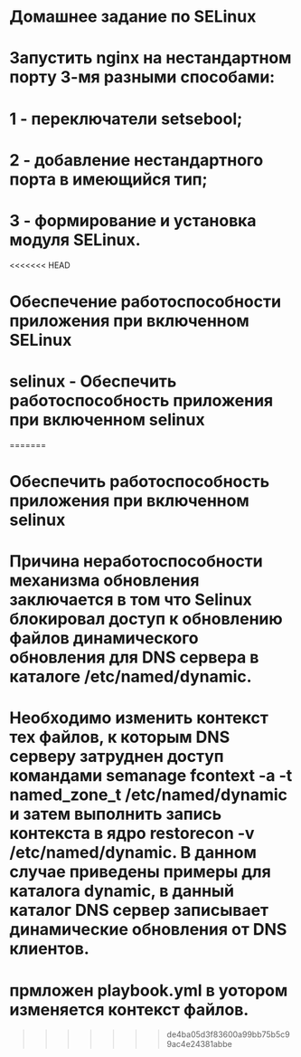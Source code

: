 # Домашнее задание по SELinux 
# Запустить nginx на нестандартном порту 3-мя разными способами:
# 1 - переключатели setsebool;
# 2 - добавление нестандартного порта в имеющийся тип;
# 3 - формирование и установка модуля SELinux.

<<<<<<< HEAD
# Обеспечение работоспособности приложения при включенном SELinux

# selinux - Обеспечить работоспособность приложения при включенном selinux
=======

# Обеспечить работоспособность приложения при включенном selinux
# Причина неработоспособности механизма обновления заключается в том что Selinux блокировал доступ к обновлению файлов динамического обновления для DNS сервера в каталоге /etc/named/dynamic.
# Необходимо изменить контекст тех файлов, к которым DNS серверу затруднен доступ командами semanage fcontext -a -t named_zone_t /etc/named/dynamic и затем выполнить запись контекста в ядро restorecon -v /etc/named/dynamic. В данном случае приведены примеры для каталога dynamic, в данный каталог DNS сервер записывает динамические обновления от DNS клиентов.
# прмложен playbook.yml в уотором изменяется контекст файлов.
>>>>>>> de4ba05d3f83600a99bb75b5c99ac4e24381abbe
